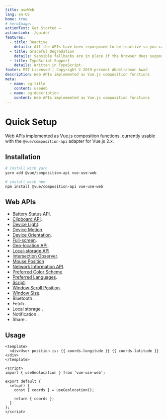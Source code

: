 ```yaml
---
title: useWeb
lang: en-US
home: true
# heroImage:
actionText: Get Started →
actionLink: ./guide/
features:
  - title: Reactive
    details: All the APIs have been repurposed to be reactive so you can use them directly in your components.
  - title: Graceful Degradation
    details: Sensible fallbacks are in place if the browser does support an API or the user doesn't give the permission.
  - title: TypeScript Support
    details: Written in TypeScript.
footer: MIT Licensed | Copyright © 2019-present Abdelrahman Awad
description: Web APIs implemented as Vue.js composition functions
meta:
  - name: og:title
    content: useWeb
  - name: og:description
    content: Web APIs implemented as Vue.js composition functions
---
```


# Quick Setup

Web APIs implemented as Vue.js composition functions. currently usable with the `@vue/composition-api` adapter for Vue.js 2.x.

## Installation

```bash
# install with yarn
yarn add @vue/composition-api vue-use-web

# install with npm
npm install @vue/composition-api vue-use-web
```

## Web APIs

- [Battery Status API](./guide/battery.md).
- [Clipboard API](./guide/clipboard.md).
- [Device Light](./guide/device-light.md).
- [Device Motion](./guide/device-motion.md).
- [Device Orientation](./guide/device-orientation.md).
- [Full-screen](./guide/fullscreen.md).
- [Geo-location API](./guide/geolocation.md).
- [Local-storage API](./guide/local-storage.md)
- [Intersection Observer](./guide/intersection-observer.md).
- [Mouse Position](./guide/mouse-position.md)
- [Network Information API](./guide/network.md).
- [Preferred Color Scheme](./guide/preferred-color-scheme.md).
- [Preferred Languages](./guide/preferred-languages.md).
- [Script](./guide/script.md).
- [Window Scroll Position](./guide/scroll-position.md).
- [Window Size](./guide/window-size.md).
- Bluetooth <Badge text="WIP" type="warn" />.
- Fetch <Badge text="WIP" type="warn" />.
- Local storage <Badge text="WIP" type="warn" />.
- Notification <Badge text="WIP" type="warn" />.
- Share <Badge text="WIP" type="warn" />.

## Usage

```vue
<template>
  <div>User position is: {{ coords.longitude }} {{ coords.latitude }}</div>
</template>

<script>
import { useGeolocation } from 'vue-use-web';

export default {
  setup() {
    const { coords } = useGeolocation();

    return { coords };
  }
};
</script>
```

<!-- TODO: Insert geolocation example -->
